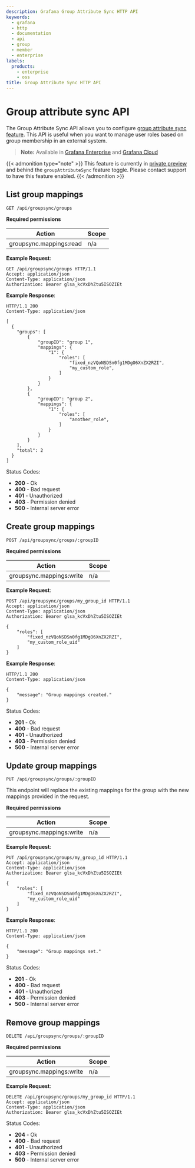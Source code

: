 ```yaml
---
description: Grafana Group Attribute Sync HTTP API
keywords:
  - grafana
  - http
  - documentation
  - api
  - group
  - member
  - enterprise
labels:
  products:
    - enterprise
    - oss
title: Group Attribute Sync HTTP API
---
```


# Group attribute sync API

The Group Attribute Sync API allows you to configure [group attribute sync feature](https://grafana.com/docs/grafana/<GRAFANA_VERSION>/setup-grafana/configure-security/configure-group-attribute-sync). This API is useful when you want to manage user roles based on group membership in an external system.

> **Note:** Available in [Grafana Enterprise](https://grafana.com/docs/grafana/<GRAFANA_VERSION>/introduction/grafana-enterprise) and [Grafana Cloud](https://grafana.com/docs/grafana-cloud/)

{{< admonition type="note" >}}
This feature is currently in [private preview](https://grafana.com/docs/release-life-cycle/#private-preview) and behind the `groupAttributeSync` feature toggle. Please contact support to have this feature enabled.
{{< /admonition >}}

## List group mappings

`GET /api/groupsync/groups`

**Required permissions**

| Action                  | Scope |
| ----------------------- | ----- |
| groupsync.mappings:read | n/a   |

**Example Request**:

```http
GET /api/groupsync/groups HTTP/1.1
Accept: application/json
Content-Type: application/json
Authorization: Bearer glsa_kcVxDhZtu5ISOZIEt
```

**Example Response**:

```http
HTTP/1.1 200
Content-Type: application/json

[
  {
    "groups": [
        {
            "groupID": "group 1",
            "mappings": {
                "1": {
                    "roles": [
                        "fixed_nzVQoNSDSn0fg1MDgO6XnZX2RZI",
                        "my_custom_role",
                    ]
                }
            }
        },
        {
            "groupID": "group 2",
            "mappings": {
                "1": {
                    "roles": [
                        "another_role",
                    ]
                }
            }
        }
    ],
    "total": 2
  }
]
```

Status Codes:

- **200** - Ok
- **400** - Bad request
- **401** - Unauthorized
- **403** - Permission denied
- **500** - Internal server error

## Create group mappings

`POST /api/groupsync/groups/:groupID`

**Required permissions**

| Action                   | Scope |
| ------------------------ | ----- |
| groupsync.mappings:write | n/a   |

**Example Request**:

```http
POST /api/groupsync/groups/my_group_id HTTP/1.1
Accept: application/json
Content-Type: application/json
Authorization: Bearer glsa_kcVxDhZtu5ISOZIEt

{
    "roles": [
        "fixed_nzVQoNSDSn0fg1MDgO6XnZX2RZI",
        "my_custom_role_uid"
    ]
}
```

**Example Response**:

```http
HTTP/1.1 200
Content-Type: application/json

{
    "message": "Group mappings created."
}
```

Status Codes:

- **201** - Ok
- **400** - Bad request
- **401** - Unauthorized
- **403** - Permission denied
- **500** - Internal server error

## Update group mappings

`PUT /api/groupsync/groups/:groupID`

This endpoint will replace the existing mappings for the group with the new mappings provided in the request.

**Required permissions**

| Action                   | Scope |
| ------------------------ | ----- |
| groupsync.mappings:write | n/a   |

**Example Request**:

```http
PUT /api/groupsync/groups/my_group_id HTTP/1.1
Accept: application/json
Content-Type: application/json
Authorization: Bearer glsa_kcVxDhZtu5ISOZIEt

{
    "roles": [
        "fixed_nzVQoNSDSn0fg1MDgO6XnZX2RZI",
        "my_custom_role_uid"
    ]
}
```

**Example Response**:

```http
HTTP/1.1 200
Content-Type: application/json

{
    "message": "Group mappings set."
}
```

Status Codes:

- **201** - Ok
- **400** - Bad request
- **401** - Unauthorized
- **403** - Permission denied
- **500** - Internal server error

## Remove group mappings

`DELETE /api/groupsync/groups/:groupID`

**Required permissions**

| Action                   | Scope |
| ------------------------ | ----- |
| groupsync.mappings:write | n/a   |

**Example Request**:

```http
DELETE /api/groupsync/groups/my_group_id HTTP/1.1
Accept: application/json
Content-Type: application/json
Authorization: Bearer glsa_kcVxDhZtu5ISOZIEt
```

Status Codes:

- **204** - Ok
- **400** - Bad request
- **401** - Unauthorized
- **403** - Permission denied
- **500** - Internal server error

